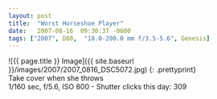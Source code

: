 ```yaml
---
layout: post
title:  "Worst Horseshoe Player"
date:   2007-08-16  09:30:37 -0600
tags: ["2007", D80,  "18.0-200.0 mm f/3.5-5.6", Genesis]
---
```

![{{ page.title }} Image]({{ site.baseurl }}/images/2007/2007_0816_DSC5072.jpg)
{: .prettyprint}  
Take cover when she throws  
1/160 sec, f/5.6, ISO 800 - Shutter clicks this day: 309